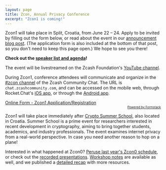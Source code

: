 ```yaml
---
layout: page
title: Zcon, Annual Privacy Conference
excerpt: "Zcon1 is coming!"
---
```


Zcon1 will take place in Split, Croatia, from June 22 – 24. Apply to be invited by filling out the form below, or read about the event in our [announcement blog post](https://www.zfnd.org/blog/zcon1-announcement/). (The application form is also included at the bottom of that post, so you don't need to keep this page open.) We hope to see you there!

**Check out the [speaker list and agenda](/zcon/1/schedule.pdf)!**

The event will be livestreamed on the Zcash Foundation's [YouTube channel](https://www.youtube.com/channel/UCi01v05DNTUEC_eB0c9rpgQ).

During Zcon1, conference attendees will communicate and organize in the [#zcon channel](https://chat.zcashcommunity.com/channel/zcon) of the Zcash Community Chat. The URL is `chat.zcashcommunity.com`, and can be accessed on the mobile web, through Rocket.Chat's [iOS app](https://itunes.apple.com/app/rocket-chat/id1148741252), or through the [Android app](https://play.google.com/store/apps/details?id=chat.rocket.android).

<script type="text/javascript" src="https://zcashfoundation.formstack.com/forms/js.php/zcon1_app_reg"></script><noscript><a href="https://zcashfoundation.formstack.com/forms/zcon1_app_reg" title="Online Form">Online Form - Zcon1 Application/Registration</a></noscript><div style="text-align:right; font-size:x-small;"><a href="http://www.formstack.com?utm_source=jsembed&utm_medium=product&utm_campaign=product+branding&fa=h,3322367" title="Powered by Formstack">Powered by Formstack</a></div>

Zcon1 will take place immediately after [Crypto Summer School](https://summerschool-croatia.cs.ru.nl/2019/), also located in Croatia. Summer School is a prime event for researchers interested in recent development in cryptography, aiming to bring together students, academics, and industry professionals. The event examines internet privacy from a real-world perspective. In case you need another reason to hop on a plane!

Interested in what happened at Zcon0? [Peruse last year's Zcon0 schedule](/zcon/0/schedule), or check out the [recorded presentations](https://www.youtube.com/playlist?list=PL40dyJ0UYTLK507afWUMgzUYeh-i4qQWS). [Workshop notes](https://www.zfnd.org/zcon/0/workshop-notes/) are available as well, and we published a [detailed recap](https://www.zfnd.org/blog/zcon0-recap/) with more resources.
